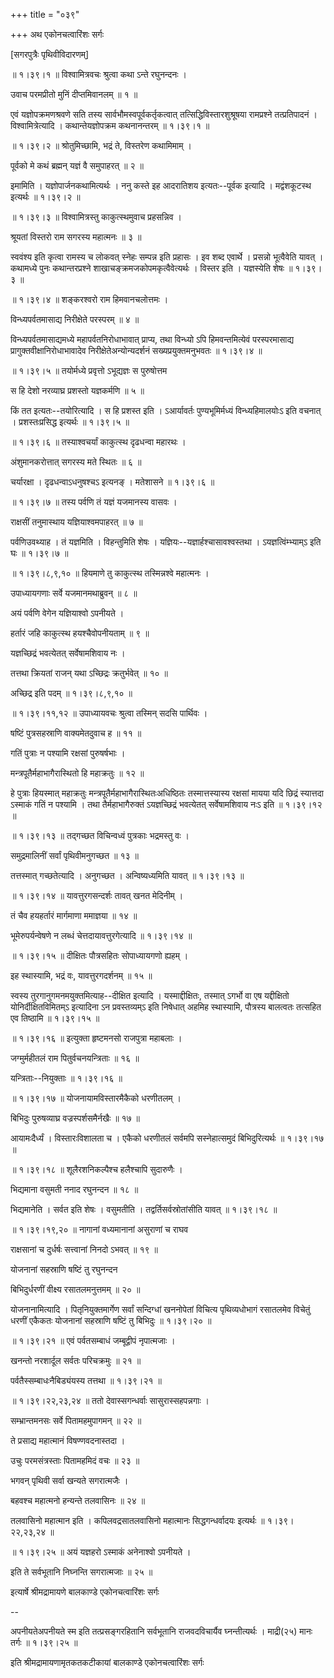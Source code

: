 +++
title = "०३९"

+++
अथ एकोनचत्वारिंशः सर्गः  

\[सगरपुत्रैः पृथिवीविदारणम्\]  

 ॥ १।३९।१ ॥ विश्वामित्रवचः श्रुत्वा कथा ऽन्ते रघुनन्दनः ।  

उवाच परमप्रीतो मुनिं दीप्तमिवानलम्  ॥  १  ॥   

एवं यज्ञोपक्रमणश्रवणे सति तस्य सार्वभौमस्वपूर्वकर्तृकत्वात् तत्सिद्धिविस्तारशुश्रूषया रामप्रश्ने तत्प्रतिपादनं । विश्वामित्रेत्यादि । कथान्तेयज्ञोपक्रम कथनानन्तरम् ॥ १।३९।१ ॥   

 ॥ १।३९।२ ॥ श्रोतुमिच्छामि, भद्रं ते, विस्तरेण कथामिमाम् ।  

पूर्वको मे कथं ब्रह्मन् यज्ञं वै समुपाहरत्  ॥  २  ॥   

इमामिति । यज्ञोपार्जनकथामित्यर्थः । ननु कस्ते इह आदरातिशय इत्यतः--पूर्वक इत्यादि । मद्वंशकूटस्थ इत्यर्थः ॥ १।३९।२ ॥   

 ॥ १।३९।३ ॥ विश्वामित्रस्तु काकुत्स्थमुवाच प्रहसन्निव ।  

श्रूयतां विस्तरो राम सगरस्य महात्मनः  ॥  ३  ॥   

स्ववंश्य इति कृत्वा रामस्य च लोकवत् स्नेहः सम्पन्न इति प्रहासः । इव शब्द एवार्थे । प्रसन्नो भूत्वैवेति यावत् । कथामध्ये पुनः कथान्तरप्रश्ने शाखाचङ्क्रमजकोपमकृत्वैवेत्यर्थः । विस्तर इति । यज्ञस्येति शेषः ॥ १।३९।३ ॥   

 ॥ १।३९।४ ॥ शङ्करश्वरो राम हिमवानचलोत्तमः ।  

विन्ध्यपर्वतमासाद्य निरीक्षेते परस्परम्  ॥  ४  ॥   

विन्ध्यपर्वतमासाद्यमध्ये महापर्वतनिरोधाभावात् प्राप्य, तथा विन्ध्यो ऽपि हिमवन्तमित्येवं परस्परमासाद्य प्रागुक्तवीक्षानिरोधाभावादेव निरीक्षेतेअन्योन्यदर्शनं सख्यप्रयुक्तमनुभवतः ॥ १।३९।४ ॥   

 ॥ १।३९।५ ॥ तयोर्मध्ये प्रवृत्तो ऽभूद्यज्ञः स पुरुषोत्तम  

स हि देशो नरव्याघ्र प्रशस्तो यज्ञकर्मणि  ॥  ५  ॥   

किं तत इत्यतः--तयोरित्यादि । स हि प्रशस्त इति । ऽआर्यावर्तः पुण्यभूमिर्मध्यं विन्ध्यहिमालयोःऽ इति वचनात् । प्रशस्तःप्रसिद्ध इत्यर्थः ॥ १।३९।५ ॥   

 ॥ १।३९।६ ॥ तस्याश्वचर्यां काकुत्स्थ दृढधन्वा महारथः ।  

अंशुमानकरोत्तात् सगरस्य मते स्थितः  ॥  ६  ॥   

चर्यारक्षा । दृढधन्वाऽधनुषश्चऽ इत्यनङ् । मतेशासने ॥ १।३९।६ ॥   

 ॥ १।३९।७ ॥ तस्य पर्वणि तं यज्ञं यजमानस्य वासवः ।  

राक्षसीं तनुमास्थाय यज्ञियाश्वमपाहरत्  ॥  ७  ॥   

पर्वणिउवथ्याह । तं यज्ञमिति । विहन्तुमिति शेषः । यज्ञियः--यज्ञार्हश्चासावश्वस्तथा । ऽयज्ञत्विंम्भ्याम्ऽ इति घः ॥ १।३९।७ ॥   

 ॥ १।३९।८,९,१० ॥ हियमाणे तु काकुत्स्थ तस्मिन्नश्वे महात्मनः ।  

उपाध्यायगणाः सर्वे यजमानमथाब्रुवन्  ॥  ८  ॥   

अयं पर्वणि वेगेन यज्ञियाश्वो ऽपनीयते ।  

हर्तारं जहि काकुत्स्थ हयश्चैवोपनीयताम्  ॥  ९  ॥   

यज्ञच्छिद्रं भवत्येतत् सर्वेषामशिवाय नः ।  

तत्तथा क्रियतां राजन् यथा ऽच्छिद्रः क्रतुर्भवेत्  ॥  १०  ॥   

अच्छिद्र इति पदम् ॥ १।३९।८,९,१० ॥   

 ॥ १।३९।११,१२ ॥ उपाध्यायवचः श्रुत्वा तस्मिन् सदसि पार्थिवः ।  

षष्टिं पुत्रसहस्राणि वाक्यमेतदुवाच ह  ॥  ११  ॥   

गतिं पुत्राः न पश्यामि रक्षसां पुरुषर्षभाः ।  

मन्त्रपूतैर्महाभागैरास्थितो हि महाक्रतुः  ॥  १२  ॥   

हे पुत्राः हियस्मात् महाक्रतुः मन्त्रपूतैर्महाभागैरास्थितःअधिष्ठितः तस्मात्तस्यास्य रक्षसां मायया यदि छिद्रं स्यात्तदा ऽस्माकं गतिं न पश्यामि । तथा तैर्महाभागैरुक्तं ऽयज्ञच्छिद्रं भवत्येतत् सर्वेषामशिवाय नःऽ इति ॥ १।३९।१२ ॥   

 ॥ १।३९।१३ ॥ तद्गच्छत विचिन्वध्वं पुत्रकाः भद्रमस्तु वः ।  

समुद्रमालिनीं सर्वां पृथिवीमनुगच्छत  ॥  १३  ॥   

तत्तस्मात् गच्छतेत्यादि । अनुगच्छत । अन्विष्यध्यमिति यावत् ॥ १।३९।१३ ॥   

 ॥ १।३९।१४ ॥ यावत्तुरगसन्दर्शः तावत् खनत मेदिनीम् ।  

तं चैव हयहर्तारं मार्गमाणा ममाज्ञया  ॥  १४  ॥   

भूमेरुपर्यन्वेषणे न लब्धं चेत्तदायावत्तुरगेत्यादि ॥ १।३९।१४ ॥   

 ॥ १।३९।१५ ॥ दीक्षितः पौत्रसहितः सोपाध्यायगणो ह्यहम् ।  

इह स्थास्यामि, भद्रं वः, यावत्तुरगदर्शनम्  ॥  १५  ॥   

स्वस्य तुरगानुगमनमयुक्तमित्याह--दीक्षित इत्यादि । यस्माद्दीक्षितः, तस्मात् ऽगर्भो वा एष यद्दीक्षितो योनिर्दीक्षितविमितम्ऽ इत्यादिना ऽन प्रवस्तव्यम्ऽ इति निषेधात् अहमिह स्थास्यामि, पौत्रस्य बालत्वतः तत्सहित एव तिष्ठामि ॥ १।३९।१५ ॥   

 ॥ १।३९।१६ ॥ इत्युक्ता हृष्टमनसो राजपुत्रा महाबलाः ।  

जग्मुर्महीतलं राम पितुर्वचनयन्त्रिताः  ॥  १६  ॥   

यन्त्रिताः--नियुक्ताः ॥ १।३९।१६ ॥   

 ॥ १।३९।१७ ॥ योजनायामविस्तारमैकैको धरणीतलम् ।  

बिभिदुः पुरुषव्याघ्र वज्रस्पर्शसमैर्नखैः  ॥  १७  ॥   

आयामःदैर्ध्यं । विस्तारःविशालता च । एकैको धरणीतलं सर्वमपि सस्नेहात्समुदं बिभिदुरित्यर्थः ॥ १।३९।१७ ॥   

 ॥ १।३९।१८ ॥ शूलैरशनिकल्पैश्च हलैश्चापि सुदारुणैः ।  

भिद्यमाना वसुमती ननाद रघुनन्दन  ॥  १८  ॥   

भिद्यमानेति । सर्वत इति शेषः । वसुमतीति । तद्वर्तिसर्वस्रोतांसीति यावत् ॥ १।३९।१८ ॥   

 ॥ १।३९।१९,२० ॥ नागानां वध्यमानानां असुराणां च राघव  

राक्षसानां च दुर्धर्षः सत्त्वानां निनदो ऽभवत्  ॥  १९  ॥   

योजनानां सहस्राणि षष्टिं तु रघुनन्दन  

बिभिदुर्धरणीं वीक्ष्य रसातलमनुत्तमम्  ॥  २०  ॥   

योजनानामित्यादि । पितृनियुक्तमार्गेण सर्वां सन्दिग्धां खननोपेतां विचित्य पृथिव्यधोभागं रसातलमेव विचेतुं धरणीं एकैकतः योजनानां सहस्राणि षष्टिं तु बिभिदुः ॥ १।३९।२० ॥   

 ॥ १।३९।२१ ॥ एवं पर्वतसम्बाधं जम्बूद्वीपं नृपात्मजाः ।  

खनन्तो नरशार्दूल सर्वतः परिचक्रमुः  ॥  २१  ॥   

पर्वतैस्सम्बाधःनैबिड्यंयस्य तत्तथा ॥ १।३९।२१ ॥   

 ॥ १।३९।२२,२३,२४ ॥ ततो देवास्सगन्धर्वाः सासुरास्सहपन्नगाः ।  

सम्भ्रान्तमनसः सर्वे पितामहमुपागमन्  ॥  २२  ॥   

ते प्रसाद्य महात्मानं विषण्णवदनास्तदा ।  

उचुः परमसंत्रस्ताः पितामहमिदं वचः  ॥  २३  ॥   

भगवन् पृथिवी सर्वा खन्यते सगरात्मजैः ।  

बहवश्च महात्मनो हन्यन्ते तलवासिनः  ॥  २४  ॥   

तलवासिनो महात्मान इति । कपिलवद्रसातलवासिनो महात्मानः सिद्धगन्धर्वादयः इत्यर्थः ॥ १।३९।२२,२३,२४ ॥   

 ॥ १।३९।२५ ॥ अयं यज्ञहरो ऽस्माकं अनेनाश्वो ऽपनीयते ।  

इति ते सर्वभूतानि निघ्नन्ति सगरात्मजाः  ॥  २५  ॥   

इत्यार्षे श्रीमद्रामायणे बालकाण्डे एकोनचत्वारिंशः सर्गः  

--  

अपनीयतेअपनीयते स्म इति तत्प्रसङ्गरहितानि सर्वभूतानि राजवदविचार्यैव घ्नन्तीत्यर्थः । माद्री(२५) मानः तर्गः ॥ १।३९।२५ ॥   

इति श्रीमद्रामायणामृतकतकटीकायां बालकाण्डे एकोनचत्वारिंशः सर्गः  

  

